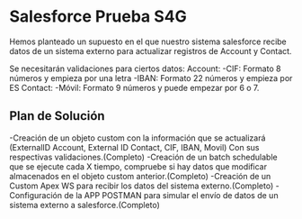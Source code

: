 # Salesforce Prueba S4G

Hemos planteado un supuesto en el que nuestro sistema salesforce recibe datos de un sistema externo para actualizar registros de Account y Contact.

Se necesitarán validaciones para ciertos datos:
    Account: -CIF: Formato 8 números y empieza por una letra
             -IBAN: Formato 22 números y empieza por ES
    Contact: -Móvil: Formato 9 números y puede empezar por 6 o 7.


## Plan de Solución

-Creación de un objeto custom con la información que se actualizará (ExternalID Account, External ID Contact, CIF, IBAN, Movil) Con sus respectivas validaciones.(Completo)
-Creación de un batch schedulable que se ejecute cada X tiempo, compruebe si hay datos que modificar almacenados en el objeto custom anterior.(Completo)
-Creación de un Custom Apex WS para recibir los datos del sistema externo.(Completo)
-Configuración de la APP POSTMAN para simular el envío de datos de un sistema externo a salesforce.(Completo)
